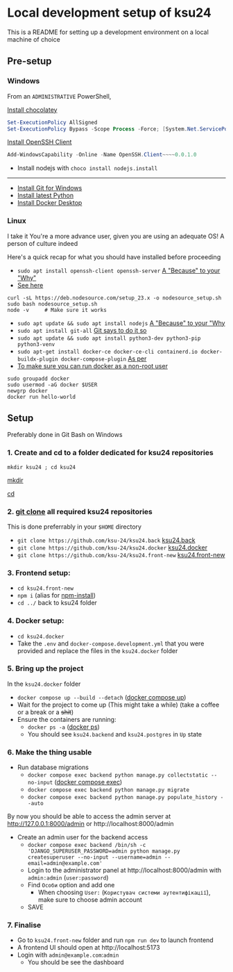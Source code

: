 # Local development setup of ksu24

This is a README for setting up a development environment on a local machine of choice

## Pre-setup
### Windows

From an `ADMINISTRATIVE` PowerShell,
 
[Install chocolatey](https://chocolatey.org/install#individual)
```powershell
Set-ExecutionPolicy AllSigned
Set-ExecutionPolicy Bypass -Scope Process -Force; [System.Net.ServicePointManager]::SecurityProtocol = [System.Net.ServicePointManager]::SecurityProtocol -bor 3072; iex ((New-Object System.Net.WebClient).DownloadString('https://community.chocolatey.org/install.ps1'))
```
[Install OpenSSH Client](https://docs.sunfounder.com/projects/picar-x/en/latest/appendix/install_openssh_powershell.html)
```powershell
Add-WindowsCapability -Online -Name OpenSSH.Client~~~~0.0.1.0
```
* Install nodejs with `choco install nodejs.install`
---
* [Install Git for Windows](https://gitforwindows.org/)
* [Install latest Python](https://www.python.org/downloads/windows/)
* [Install Docker Desktop](https://docs.docker.com/desktop/setup/install/windows-install/)

### Linux

I take it You're a more advance user, given you are using an adequate OS! A person of culture indeed

Here's a quick recap for what you should have installed before proceeding

* `sudo apt install openssh-client openssh-server` [A "Because" to your "Why"](https://ubuntu.com/server/docs/openssh-server)
* [See here](https://www.digitalocean.com/community/tutorials/how-to-install-node-js-on-ubuntu-22-04)
```shell
curl -sL https://deb.nodesource.com/setup_23.x -o nodesource_setup.sh
sudo bash nodesource_setup.sh
node -v     # Make sure it works
``` 
* `sudo apt update && sudo apt install nodejs` [A "Because" to your "Why](https://monovm.com/blog/install-npm-on-ubuntu/#Install-Node.js-and-npm-from-the-Ubuntu)
* `sudo apt install git-all` [Git says to do it so](https://git-scm.com/book/en/v2/Getting-Started-Installing-Git)
* `sudo apt update && sudo apt install python3-dev python3-pip python3-venv`
* `sudo apt-get install docker-ce docker-ce-cli containerd.io docker-buildx-plugin docker-compose-plugin` [As per](https://docs.docker.com/engine/install/ubuntu/)
* [To make sure you can run docker as a non-root user](https://docs.docker.com/engine/install/linux-postinstall/)
```shell
sudo groupadd docker
sudo usermod -aG docker $USER
newgrp docker
docker run hello-world
```

## Setup

Preferably done in Git Bash on Windows

### 1. Create and cd to a folder dedicated for ksu24 repositories

```shell
mkdir ksu24 ; cd ksu24
```
[mkdir](https://en.wikipedia.org/wiki/Mkdir)

[cd](https://en.wikipedia.org/wiki/Cd_(command))
### 2. [git clone] all required ksu24 repositories

This is done preferrably in your `$HOME` directory
  * `git clone https://github.com/ksu-24/ksu24.back` [ksu24.back]
  * `git clone https://github.com/ksu-24/ksu24.docker` [ksu24.docker]
  * `git clone https://github.com/ksu-24/ksu24.front-new` [ksu24.front-new]
### 3. Frontend setup:

  * `cd ksu24.front-new`
  * `npm i` (alias for [npm-install](https://docs.npmjs.com/cli/v8/commands/npm-install))
  * `cd ../` back to ksu24 folder
### 4. Docker setup:
  
  * `cd ksu24.docker`
  * Take the `.env` and `docker-compose.development.yml` that you were provided and replace the files in the `ksu24.docker` folder
### 5. Bring up the project 

In the `ksu24.docker` folder
  * `docker compose up --build --detach` ([docker compose up])
  * Wait for the project to come up (This might take a while) (take a coffee or a break or a ~~shit~~)
  * Ensure the containers are running: 
    * `docker ps -a` ([docker ps])
    * You should see `ksu24.backend` and `ksu24.postgres` in `Up` state
### 6. Make the thing usable

  * Run database migrations
    * `docker compose exec backend python manage.py collectstatic --no-input` ([docker compose exec])
    * `docker compose exec backend python manage.py migrate`
    * `docker compose exec backend python manage.py populate_history --auto`

By now you should be able to access the admin server at http://127.0.0.1:8000/admin or http://localhost:8000/admin
  * Create an admin user for the backend access
    * `docker compose exec backend /bin/sh -c 'DJANGO_SUPERUSER_PASSWORD=admin python manage.py createsuperuser --no-input --username=admin --email=admin@example.com'`
    * Login to the administrator panel at http://localhost:8000/admin with `admin:admin` (`user:password`)
    * Find `Особи` option and add one
      * When choosing `User:` (`Користувач системи аутентифікації`), make sure to choose admin account
    * SAVE

### 7. Finalise

  * Go to `ksu24.front-new` folder and run `npm run dev` to launch frontend
  * A frontend UI should open at http://localhost:5173
  * Login with `admin@example.com`:`admin`
    * You should be see the dashboard
  

<!-- References -->

[ksu24.back]: https://github.com/ksu-24/ksu24.back
[ksu24.docker]: https://github.com/ksu-24/ksu24.docker
[ksu24.front-new]: https://github.com/ksu-24/ksu24.front-new
[git clone]: https://git-scm.com/docs/git-clone
[docker compose up]: https://docs.docker.com/reference/cli/docker/compose/up/
[docker compose exec]: https://docs.docker.com/reference/cli/docker/compose/exec
[docker ps]: https://docs.docker.com/reference/cli/docker/container/ls
